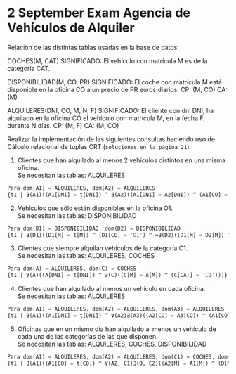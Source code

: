 # 2 September Exam Agencia de Vehículos de Alquiler

Relación de las distintas tablas usadas en la base de datos:

COCHES(M, CAT)
SIGNIFICADO: El vehículo con matrícula M es de la categoría CAT.

DISPONIBILIDAD(M, CO, PR)
SIGNIFICADO: El coche con matrícula M está disponible en la oficina CO a un precio de PR euros diarios.
CP: (M, CO) CA: (M)

ALQUILERES(DNI, CO, M, N, F)
SIGNIFICADO: El cliente con dni DNI, ha alquilado en la oficina CO el vehículo con matrícula M, en la fecha F, durante N
días.
CP: (M, F) CA: (M, CO)

Realizar la implementación de las siguientes consultas haciendo uso de Cálculo relacional de tuplas CRT 
(`soluciones en la página 21`):

1. Clientes que han alquilado al menos 2 vehículos distintos en una misma oficina.\
Se necesitan las tablas: ALQUILERES
```sql
Para dom(A1) = ALQUILERES, dom(A2) = ALQUILERES
{t1 | ∃(A1)((A1[DNI] = t[DNI]) ^ ∃(A2)((A1[DNI] = A2[DNI]) ^ (A1[CO] = A2[CO]) ^ (A1[M] ¬= A2[M])))}
```

2. Vehículos que sólo están disponibles en la oficina O1.\
Se necesitan las tablas: DISPONIBILIDAD
```sql
Para dom(D1) = DISPONIBILIDAD, dom(D2) = DISPONIBILIDAD
{t1 | ∃(D1)((D1[M] = t[M]) ^ (D1[CO] = 'O1') ^ ¬∃(D2)((D1[M] = D2[M]) ^ (D1[CO] ¬= D2[CO])))}
```

3. Clientes que siempre alquilan vehículos de la categoría C1.\
Se necesitan las tablas: ALQUILERES, COCHES
```sql
Para dom(A) = ALQUILERES, dom(C) = COCHES
{t1 | ∀(A)((A[DNI] = t[DNI]) ^ ∃(C)((C[M] = A[M]) ^ (C[CAT] = 'C1')))}
```

4. Clientes que han alquilado al menos un vehículo en cada oficina.\
Se necesitan las tablas: ALQUILERES
```sql
Para dom(A1) = ALQUILERES, dom(A2) = ALQUILERES, dom(A3) = ALQUILERES
{t1 | ∃(A1)((A1[DNI] = t[DNI]) ^ ∀(A2)∃(A3)((A2[CO] = A3[CO]) ^ (A1[CO] = A3[CO]) ^ (A1[M] = A3[M]) ^ (A1[DNI] = A3[DNI])))}
```

5. Oficinas que en un mismo día han alquilado al menos un vehículo de cada una de las categorías de las que disponen.\
Se necesitan las tablas: ALQUILERES, COCHES, DISPONIBILIDAD
```sql
Para dom(A1) = ALQUILERES, dom(A2) = ALQUILERES, dom(C1) = COCHES, dom(C2) = COCHES, dom(D) = DISPONIBILIDAD
{t1 | ∃(A1)((A1[CO] = t[CO]) ^ ∀(A2, C1)∃(D, C2)((A2[M] = A1[M]) ^ (D[M] = A1[M]) ^ (D[CO] = A1[CO]) ^ (C1[M] = A1[M]) ^ (C2[M] = A1[M]) ^ (C2[CAT] = C1[CAT])))}
```